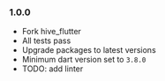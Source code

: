 ### 1.0.0

- Fork hive_flutter
- All tests pass
- Upgrade packages to latest versions
- Minimum dart version set to `3.8.0`
- TODO: add linter